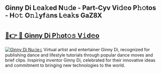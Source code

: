 ## Ginny Di L𝚎a𝚔ed N𝚞𝚍e - Part-Cyv Vi𝚍𝚎o P𝚑𝚘tos - H𝚘𝚝 O𝚗𝚕yf𝚊ns L𝚎a𝚔s GaZ8X

# <h2><a href="http://kf1t0g.oniu.top/?m=Ginny+Di">🔗👉 🔴 Ginny Di P𝚑ot𝚘𝚜 V𝚒d𝚎o</a></h2>

[![Ginny Di Nu𝚍e𝚜](https://i.imgur.com/0qMVB7G.gif)](http://kf1t0g.oniu.top/?m=Ginny+Di)
Virtual artist and entertainer Ginny Di, recognized for publishing dance and lifestyle tutorials through popular dance moves and brief clips. Inspiring inventor Ginny Di, celebrated for their innovative ideas and commitment to bringing new technologies to the world.  
